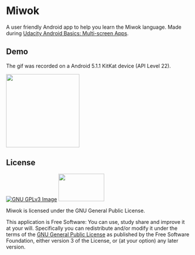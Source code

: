 # Miwok
A user friendly Android app to help you learn the Miwok language. Made during [Udacity Android Basics: Multi-screen Apps](https://www.udacity.com/course/android-basics-multi-screen-apps--ud839).
## Demo
The gif was recorded on a Android 5.1.1 KitKat device (API Level 22).

[<img src="http://i.imgur.com/0nvfTj1.gif" width=200>](http://i.imgur.com/0nvfTj1.gif)

## License
[![GNU GPLv3 Image](https://www.gnu.org/graphics/gplv3-127x51.png)](http://www.gnu.org/licenses/gpl-3.0.en.html)  <img src="https://tctechcrunch2011.files.wordpress.com/2017/02/android-studio-logo.png" height = "75" width="125">

Miwok is licensed under the GNU General Public License.

This application is Free Software: You can use, study share and improve it at your
will. Specifically you can redistribute and/or modify it under the terms of the
[GNU General Public License](https://www.gnu.org/licenses/gpl.html) as
published by the Free Software Foundation, either version 3 of the License, or
(at your option) any later version.
